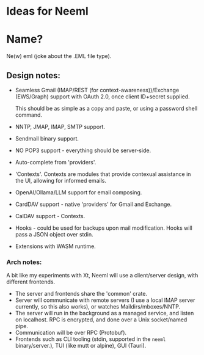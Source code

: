 Ideas for Neeml
===============

# Name?

Ne(w) eml (joke about the .EML file type).

## Design notes:

- Seamless Gmail (IMAP/REST (for context-awareness))/Exchange (EWS/Graph)
  support with OAuth 2.0, once client ID+secret supplied. 

  This should be as simple as a copy and paste, or using a password shell
  command.
- NNTP, JMAP, IMAP, SMTP support.
- Sendmail binary support.
- NO POP3 support - everything should be server-side.
- Auto-complete from 'providers'.
- 'Contexts'. Contexts are modules that provide contexual assistance in the UI,
  allowing for informed emails.
- OpenAI/Ollama/LLM support for email composing.
- CardDAV support - native 'providers' for Gmail and Exchange.
- CalDAV support - Contexts.
- Hooks - could be used for backups upon mail modification. Hooks will pass a
  JSON object over stdin.
- Extensions with WASM runtime.

### Arch notes:

A bit like my experiments with Xt, Neeml will use a client/server design, with different frontends.

- The server and frontends share the 'common' crate.
- Server will communicate with remote servers (I use a local IMAP server
  currently, so this also works), or watches Maildirs/mboxes/NNTP.
- The server will run in the background as a managed service, and listen on
  localhost. RPC is encrypted, and done over a Unix socket/named pipe.
- Communication will be over RPC (Protobuf).
- Frontends such as CLI tooling (stdin, supported in the `neeml`
  binary/server.), TUI (like mutt or alpine), GUI (Tauri).
